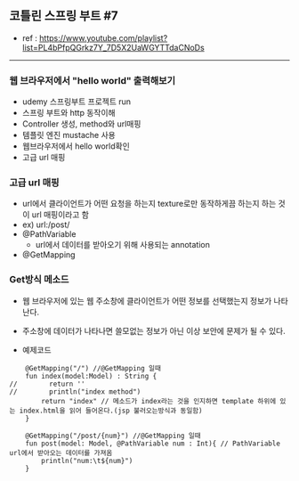## 코틀린 스프링 부트 #7
- ref : https://www.youtube.com/playlist?list=PL4bPfpQGrkz7Y_7D5X2UaWGYTTdaCNoDs
---

### 웹 브라우저에서 "hello world" 출력해보기
- udemy 스프링부트 프로젝트 run
- 스프링 부트와 http 동작이해
- Controller 생성, method와 url매핑
- 템플릿 엔진 mustache 사용
- 웹브라우저에서 hello world확인
- 고급 url 매핑

### 고급 url 매핑
- url에서 클라이언트가 어떤 요청을 하는지 texture로만 동작하게끔 하는지 하는 것이 url 매핑이라고 함
- ex) url:/post/
- @PathVariable
  - url에서 데이터를 받아오기 위해 사용되는 annotation
- @GetMapping

### Get방식 메소드
- 웹 브라우저에 있는 웹 주소창에 클라이언트가 어떤 정보를 선택했는지 정보가 나타난다.
- 주소창에 데이터가 나타나면 쓸모없는 정보가 아닌 이상 보안에 문제가 될 수 있다.

- 예제코드
```
    @GetMapping("/") //@GetMapping 일때
    fun index(model:Model) : String {
//        return ''
//        println("index method")
        return "index" // 메소드가 index라는 것을 인지하면 template 하위에 있는 index.html을 읽어 들어온다.(jsp 불러오는방식과 동일함)
    }

    @GetMapping("/post/{num}") //@GetMapping 일때
    fun post(model: Model, @PathVariable num : Int){ // PathVariable url에서 받아오는 데이터를 가져옴
        println("num:\t${num}")
    }
```

